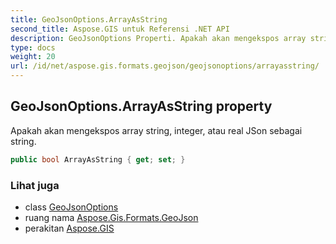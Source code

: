 ```yaml
---
title: GeoJsonOptions.ArrayAsString
second_title: Aspose.GIS untuk Referensi .NET API
description: GeoJsonOptions Properti. Apakah akan mengekspos array string integer atau real JSon sebagai string.
type: docs
weight: 20
url: /id/net/aspose.gis.formats.geojson/geojsonoptions/arrayasstring/
---
```

## GeoJsonOptions.ArrayAsString property

Apakah akan mengekspos array string, integer, atau real JSon sebagai string.

```csharp
public bool ArrayAsString { get; set; }
```

### Lihat juga

* class [GeoJsonOptions](../)
* ruang nama [Aspose.Gis.Formats.GeoJson](../../geojsonoptions/)
* perakitan [Aspose.GIS](../../../)


